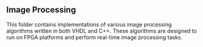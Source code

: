 ## Image Processing 
This folder contains implementations of various image processing algorithms written in both VHDL and C++. 
These algorithms are designed to run on FPGA platforms and perform real-time image processing tasks.
